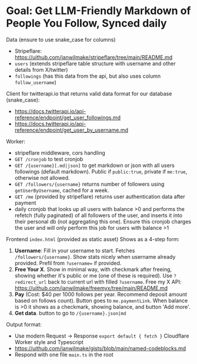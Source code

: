 # Goal: Get LLM-Friendly Markdown of People You Follow, Synced daily

Data (ensure to use snake_case for columns)

- Stripeflare: https://uithub.com/janwilmake/stripeflare/tree/main/README.md
- `users` (extends stripeflare table structure with username and other details from X/twitter)
- `followings` (has this data from the api, but also uses column `follow_username`)

Client for twitterapi.io that returns valid data format for our database (snake_case):

- https://docs.twitterapi.io/api-reference/endpoint/get_user_followings.md
- https://docs.twitterapi.io/api-reference/endpoint/get_user_by_username.md

Worker:

- stripeflare middleware, cors handling
- `GET /cronjob` to test cronjob
- `GET /{username}[.md|json]` to get markdown or json with all users followings (default markdown). Public if `public:true`, private if `me:true`, otherwise not allowed.
- `GET /followers/{username}` returns number of followers using `getUserByUsername`, cached for a week.
- `GET /me` (provided by stripeflare) returns user authentication data after payment
- daily cronjob that looks up all users with balance >0 and performs the refetch (fully paginated) of all followers of the user, and inserts it into their personal db (not aggregating this one). Ensure this cronjob charges the user and will only perform this job for users with balance >1

Frontend `index.html` (provided as static asset) Shows as a 4-step form:

1. **Username**: Fill in your username to start. Fetches `/followers/{username}`. Show stats nicely when username already provided. Prefil from `?username=` if provided.
2. **Free Your X**. Show in minimal way, with checkmark after freeing, showing whether it's public or me (one of these is required). Use `?redirect_url` back to current url with filled `?username`. Free my X API: https://uithub.com/janwilmake/freemyx/tree/main/README.md
3. **Pay** (Cost: $40 per 1000 follows per year. Recommend deposit amount based on follows count). Button goes to `me.paymentLink`. When balance is >0 it shows as a checkmark, showing balance, and button 'Add more'.
4. **Get data**. button to go to `/{username}.json|md`

Output format:

- Use modern Request -> Response `export default { fetch }` Cloudflare Worker style and Typescript
- https://uithub.com/janwilmake/gists/blob/main/named-codeblocks.md
- Respond with one file `main.ts` in the root

